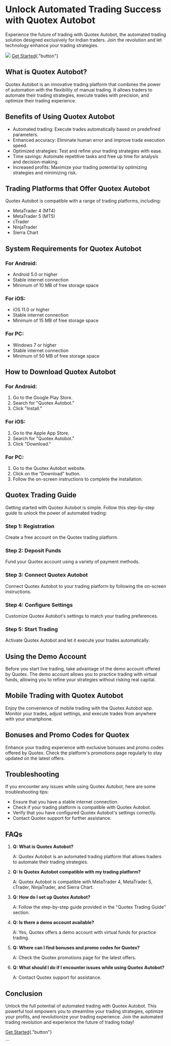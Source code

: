 

# Unlock Automated Trading Success with Quotex Autobot

Experience the future of trading with Quotex Autobot, the automated
trading solution designed exclusively for Indian traders. Join the
revolution and let technology enhance your trading strategies.

[![](https://static.quotex.io/files/4_en/300_250.jpg)](https://traff.sbs/brokerqxlid)
[Get Started](\%22https://traff.sbs/brokerqxlid\%22){."button"}




## What is Quotex Autobot?

Quotex Autobot is an innovative trading platform that combines the power
of automation with the flexibility of manual trading. It allows traders
to automate their trading strategies, execute trades with precision, and
optimize their trading experience.

## Benefits of Using Quotex Autobot

-   Automated trading: Execute trades automatically based on predefined
    parameters.
-   Enhanced accuracy: Eliminate human error and improve trade execution
    speed.
-   Optimized strategies: Test and refine your trading strategies with
    ease.
-   Time savings: Automate repetitive tasks and free up time for
    analysis and decision-making.
-   Increased profits: Maximize your trading potential by optimizing
    strategies and minimizing risk.

## Trading Platforms that Offer Quotex Autobot

Quotex Autobot is compatible with a range of trading platforms,
including:

-   MetaTrader 4 (MT4)
-   MetaTrader 5 (MT5)
-   cTrader
-   NinjaTrader
-   Sierra Chart

## System Requirements for Quotex Autobot

### For Android:

-   Android 5.0 or higher
-   Stable internet connection
-   Minimum of 10 MB of free storage space

### For iOS:

-   iOS 11.0 or higher
-   Stable internet connection
-   Minimum of 15 MB of free storage space

### For PC:

-   Windows 7 or higher
-   Stable internet connection
-   Minimum of 50 MB of free storage space

## How to Download Quotex Autobot

### For Android:

1.  Go to the Google Play Store.
2.  Search for "Quotex Autobot."
3.  Click "Install."

### For iOS:

1.  Go to the Apple App Store.
2.  Search for "Quotex Autobot."
3.  Click "Download."

### For PC:

1.  Go to the Quotex Autobot website.
2.  Click on the "Download" button.
3.  Follow the on-screen instructions to complete the installation.

## Quotex Trading Guide

Getting started with Quotex Autobot is simple. Follow this step-by-step
guide to unlock the power of automated trading:

### Step 1: Registration

Create a free account on the Quotex trading platform.

### Step 2: Deposit Funds

Fund your Quotex account using a variety of payment methods.

### Step 3: Connect Quotex Autobot

Connect Quotex Autobot to your trading platform by following the
on-screen instructions.

### Step 4: Configure Settings

Customize Quotex Autobot\'s settings to match your trading preferences.

### Step 5: Start Trading

Activate Quotex Autobot and let it execute your trades automatically.

## Using the Demo Account

Before you start live trading, take advantage of the demo account
offered by Quotex. The demo account allows you to practice trading with
virtual funds, allowing you to refine your strategies without risking
real capital.

## Mobile Trading with Quotex Autobot

Enjoy the convenience of mobile trading with the Quotex Autobot app.
Monitor your trades, adjust settings, and execute trades from anywhere
with your smartphone.

## Bonuses and Promo Codes for Quotex

Enhance your trading experience with exclusive bonuses and promo codes
offered by Quotex. Check the platform\'s promotions page regularly to
stay updated on the latest offers.

## Troubleshooting

If you encounter any issues while using Quotex Autobot, here are some
troubleshooting tips:

-   Ensure that you have a stable internet connection.
-   Check if your trading platform is compatible with Quotex Autobot.
-   Verify that you have configured Quotex Autobot\'s settings
    correctly.
-   Contact Quotex support for further assistance.

## FAQs

1.  **Q: What is Quotex Autobot?**

    A: Quotex Autobot is an automated trading platform that allows
    traders to automate their trading strategies.

2.  **Q: Is Quotex Autobot compatible with my trading platform?**

    A: Quotex Autobot is compatible with MetaTrader 4, MetaTrader 5,
    cTrader, NinjaTrader, and Sierra Chart.

3.  **Q: How do I set up Quotex Autobot?**

    A: Follow the step-by-step guide provided in the "Quotex Trading
    Guide" section.

4.  **Q: Is there a demo account available?**

    A: Yes, Quotex offers a demo account with virtual funds for practice
    trading.

5.  **Q: Where can I find bonuses and promo codes for Quotex?**

    A: Check the Quotex promotions page for the latest offers.

6.  **Q: What should I do if I encounter issues while using Quotex
    Autobot?**

    A: Contact Quotex support for assistance.

## Conclusion

Unlock the full potential of automated trading with Quotex Autobot. This
powerful tool empowers you to streamline your trading strategies,
optimize your profits, and revolutionize your trading experience. Join
the automated trading revolution and experience the future of trading
today!

[Get Started](\%22https://traff.sbs/brokerqxlid\%22){."button"}

\`\`\`

